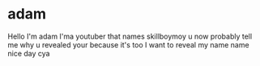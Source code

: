 # adam
Hello I'm adam I'ma youtuber that names skillboymoy u now probably tell me why u revealed your because it's too I want to reveal my name name nice day cya
